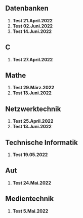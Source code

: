 ## Datenbanken
 1. **Test 21.April.2022** 
 2. **Test 02.Juni.2022**
 3. **Test 14.Juni.2022**

## C
 1. **Test 27.April.2022**

## Mathe
 1. **Test 29.März.2022**
 2. **Test 13.Juni.2022**

## Netzwerktechnik
 1. **Test 25.April.2022**
 2. **Test 13.Juni.2022**

## Technische Informatik
1. **Test 19.05.2022**

## Aut
1. **Test 24.Mai.2022**

## Medientechnik
1. **Test 5.Mai.2022**